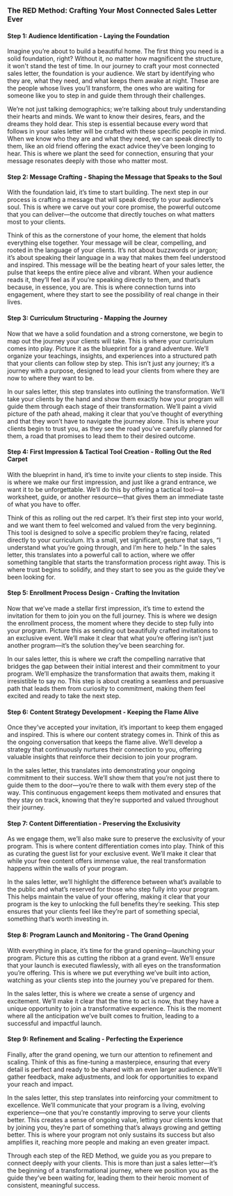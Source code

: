 ### The RED Method: Crafting Your Most Connected Sales Letter Ever

#### Step 1: Audience Identification - Laying the Foundation

Imagine you’re about to build a beautiful home. The first thing you need is a solid foundation, right? Without it, no matter how magnificent the structure, it won't stand the test of time. In our journey to craft your most connected sales letter, the foundation is your audience. We start by identifying who they are, what they need, and what keeps them awake at night. These are the people whose lives you’ll transform, the ones who are waiting for someone like you to step in and guide them through their challenges. 

We’re not just talking demographics; we’re talking about truly understanding their hearts and minds. We want to know their desires, fears, and the dreams they hold dear. This step is essential because every word that follows in your sales letter will be crafted with these specific people in mind. When we know who they are and what they need, we can speak directly to them, like an old friend offering the exact advice they’ve been longing to hear. This is where we plant the seed for connection, ensuring that your message resonates deeply with those who matter most.

#### Step 2: Message Crafting - Shaping the Message that Speaks to the Soul

With the foundation laid, it’s time to start building. The next step in our process is crafting a message that will speak directly to your audience’s soul. This is where we carve out your core promise, the powerful outcome that you can deliver—the outcome that directly touches on what matters most to your clients. 

Think of this as the cornerstone of your home, the element that holds everything else together. Your message will be clear, compelling, and rooted in the language of your clients. It’s not about buzzwords or jargon; it’s about speaking their language in a way that makes them feel understood and inspired. This message will be the beating heart of your sales letter, the pulse that keeps the entire piece alive and vibrant. When your audience reads it, they’ll feel as if you’re speaking directly to them, and that’s because, in essence, you are. This is where connection turns into engagement, where they start to see the possibility of real change in their lives.

#### Step 3: Curriculum Structuring - Mapping the Journey

Now that we have a solid foundation and a strong cornerstone, we begin to map out the journey your clients will take. This is where your curriculum comes into play. Picture it as the blueprint for a grand adventure. We’ll organize your teachings, insights, and experiences into a structured path that your clients can follow step by step. This isn’t just any journey; it’s a journey with a purpose, designed to lead your clients from where they are now to where they want to be.

In our sales letter, this step translates into outlining the transformation. We’ll take your clients by the hand and show them exactly how your program will guide them through each stage of their transformation. We’ll paint a vivid picture of the path ahead, making it clear that you’ve thought of everything and that they won’t have to navigate the journey alone. This is where your clients begin to trust you, as they see the road you’ve carefully planned for them, a road that promises to lead them to their desired outcome.

#### Step 4: First Impression & Tactical Tool Creation - Rolling Out the Red Carpet

With the blueprint in hand, it’s time to invite your clients to step inside. This is where we make our first impression, and just like a grand entrance, we want it to be unforgettable. We’ll do this by offering a tactical tool—a worksheet, guide, or another resource—that gives them an immediate taste of what you have to offer. 

Think of this as rolling out the red carpet. It’s their first step into your world, and we want them to feel welcomed and valued from the very beginning. This tool is designed to solve a specific problem they’re facing, related directly to your curriculum. It’s a small, yet significant, gesture that says, “I understand what you’re going through, and I’m here to help.” In the sales letter, this translates into a powerful call to action, where we offer something tangible that starts the transformation process right away. This is where trust begins to solidify, and they start to see you as the guide they’ve been looking for.

#### Step 5: Enrollment Process Design - Crafting the Invitation

Now that we’ve made a stellar first impression, it’s time to extend the invitation for them to join you on the full journey. This is where we design the enrollment process, the moment where they decide to step fully into your program. Picture this as sending out beautifully crafted invitations to an exclusive event. We’ll make it clear that what you’re offering isn’t just another program—it’s the solution they’ve been searching for.

In our sales letter, this is where we craft the compelling narrative that bridges the gap between their initial interest and their commitment to your program. We’ll emphasize the transformation that awaits them, making it irresistible to say no. This step is about creating a seamless and persuasive path that leads them from curiosity to commitment, making them feel excited and ready to take the next step.

#### Step 6: Content Strategy Development - Keeping the Flame Alive

Once they’ve accepted your invitation, it’s important to keep them engaged and inspired. This is where our content strategy comes in. Think of this as the ongoing conversation that keeps the flame alive. We’ll develop a strategy that continuously nurtures their connection to you, offering valuable insights that reinforce their decision to join your program.

In the sales letter, this translates into demonstrating your ongoing commitment to their success. We’ll show them that you’re not just there to guide them to the door—you’re there to walk with them every step of the way. This continuous engagement keeps them motivated and ensures that they stay on track, knowing that they’re supported and valued throughout their journey.

#### Step 7: Content Differentiation - Preserving the Exclusivity

As we engage them, we’ll also make sure to preserve the exclusivity of your program. This is where content differentiation comes into play. Think of this as curating the guest list for your exclusive event. We’ll make it clear that while your free content offers immense value, the real transformation happens within the walls of your program.

In the sales letter, we’ll highlight the difference between what’s available to the public and what’s reserved for those who step fully into your program. This helps maintain the value of your offering, making it clear that your program is the key to unlocking the full benefits they’re seeking. This step ensures that your clients feel like they’re part of something special, something that’s worth investing in.

#### Step 8: Program Launch and Monitoring - The Grand Opening

With everything in place, it’s time for the grand opening—launching your program. Picture this as cutting the ribbon at a grand event. We’ll ensure that your launch is executed flawlessly, with all eyes on the transformation you’re offering. This is where we put everything we’ve built into action, watching as your clients step into the journey you’ve prepared for them.

In the sales letter, this is where we create a sense of urgency and excitement. We’ll make it clear that the time to act is now, that they have a unique opportunity to join a transformative experience. This is the moment where all the anticipation we’ve built comes to fruition, leading to a successful and impactful launch.

#### Step 9: Refinement and Scaling - Perfecting the Experience

Finally, after the grand opening, we turn our attention to refinement and scaling. Think of this as fine-tuning a masterpiece, ensuring that every detail is perfect and ready to be shared with an even larger audience. We’ll gather feedback, make adjustments, and look for opportunities to expand your reach and impact.

In the sales letter, this step translates into reinforcing your commitment to excellence. We’ll communicate that your program is a living, evolving experience—one that you’re constantly improving to serve your clients better. This creates a sense of ongoing value, letting your clients know that by joining you, they’re part of something that’s always growing and getting better. This is where your program not only sustains its success but also amplifies it, reaching more people and making an even greater impact.

Through each step of the RED Method, we guide you as you prepare to connect deeply with your clients. This is more than just a sales letter—it’s the beginning of a transformational journey, where we position you as the guide they’ve been waiting for, leading them to their heroic moment of consistent, meaningful success.